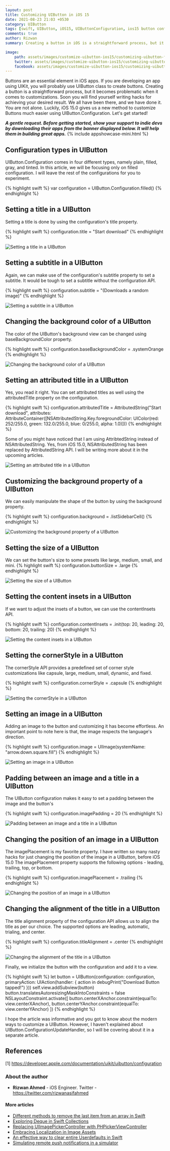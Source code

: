 ```yaml
---
layout: post
title: Customizing UIButton in iOS 15
date: 2021-08-23 21:03 +0530
category: UIButton
tags: [swift, UIButton, iOS15, UIButtonConfiguration, ios15 button configuration, swift ios 15, customizing uibutton in swift, swift uibutton, implementing button in swift]
comments: true
author: Rizwan
summary: Creating a button in iOS is a straightforward process, but it becomes problematic when it comes to customizations. Luckily, iOS 15.0 gives us a new methods to customize Buttons much easier using UIButton.Configuration. Let's get started!

image:
    path: assets/images/customize-uibutton-ios15/customizing-uibutton-fb.jpeg
    twitter: assets/images/customize-uibutton-ios15/customizing-uibutton-twitter.jpeg
    facebook: assets/images/customize-uibutton-ios15/customizing-uibutton-fb.jpeg
---
```

Buttons are an essential element in iOS apps. If you are developing an app using UIKit, you will probably use UIButton class to create buttons. 
Creating a button is a straightforward process, but it becomes problematic when it comes to customizations. Soon you will find yourself writing hacks for achieving your desired result. We all have been there, and we have done it. You are not alone. Luckily, iOS 15.0 gives us a new method to customize Buttons much easier using UIButton.Configuration.
Let's get started!

  **_A gentle request. Before getting started, show your support to indie devs by downloading their apps from the banner displayed below. It will help them in building great apps._**
{% include appshowcase-mini.html %}

## Configuration types in UIButton

UIButton.Configuration comes in four different types, namely plain, filled, gray, and tinted. 
In this article, we will be focusing only on filled configuration. I will leave the rest of the configurations for you to experiment.

{% highlight swift %}
var configuration = UIButton.Configuration.filled()
{% endhighlight %}

## Setting a title in a UIButton

Setting a title is done by using the configuration's title property.

{% highlight swift %}
configuration.title = "Start download"
{% endhighlight %}

![Setting a title in a UIButton](/blog/assets/images/customize-uibutton-ios15/title.png?style=centerme)

## Setting a subtitle in a UIButton

Again, we can make use of the configuration's subtitle property to set a subtitle. It would be tough to set a subtitle without the configuration API.  

{% highlight swift %}
configuration.subtitle = "(Downloads a random image)"
{% endhighlight %}

![Setting a subtitle in a UIButton](/blog/assets/images/customize-uibutton-ios15/subtitle.png?style=centerme)

## Changing the background color of a UIButton

The color of the UIButton's background view can be changed using baseBackgroundColor property. 

{% highlight swift %}
configuration.baseBackgroundColor = .systemOrange
{% endhighlight %}

![Changing the background color of a UIButton](/blog/assets/images/customize-uibutton-ios15/background-color.png?style=centerme)

## Setting an attributed title in a UIButton

Yes, you read it right. You can set attributed titles as well using the attributedTitle property on the configuration.

{% highlight swift %}
configuration.attributedTitle = AttributedString("Start download", attributes: AttributeContainer([NSAttributedString.Key.foregroundColor: UIColor(red: 252/255.0, green: 132.0/255.0, blue: 0/255.0, alpha: 1.0)]))
{% endhighlight %}

Some of you might have noticed that I am using AttribtedString instead of NSAttributedString. Yes, from iOS 15.0, NSAttributedString has been replaced by AttributedString API. I will be writing more about it in the upcoming articles.

![Setting an attributed title in a UIButton](/blog/assets/images/customize-uibutton-ios15/attributed.png?style=centerme)

## Customizing the background property of a UIButton

We can easily manipulate the shape of the button by using the background property.

{% highlight swift %}
configuration.background = .listSidebarCell()
{% endhighlight %}

![Customizing the background property of a UIButton](/blog/assets/images/customize-uibutton-ios15/backgroundcust.png?style=centerme)

## Setting the size of a UIButton

We can set the button's size to some presets like large, medium, small, and mini.
{% highlight swift %}
configuration.buttonSize = .large
{% endhighlight %}

![Setting the size of a UIButton](/blog/assets/images/customize-uibutton-ios15/button-Size.png?style=centerme)

## Setting the content insets in a UIButton

If we want to adjust the insets of a button, we can use the contentInsets API.

{% highlight swift %}
configuration.contentInsets = .init(top: 20, leading: 20, bottom: 20, trailing: 20)
{% endhighlight %}

![Setting the content insets in a UIButton](/blog/assets/images/customize-uibutton-ios15/content-insets.png?style=centerme)

## Setting the cornerStyle in a UIButton

The cornerStyle API provides a predefined set of corner style customizations like capsule, large, medium, small, dynamic, and fixed.

{% highlight swift %}
configuration.cornerStyle = .capsule
{% endhighlight %}

![Setting the cornerStyle in a UIButton](/blog/assets/images/customize-uibutton-ios15/capsule.png?style=centerme)

## Setting an image in a UIButton

Adding an image to the button and customizing it has become effortless. An important point to note here is that, the image respects the language's direction.

{% highlight swift %}
configuration.image = UIImage(systemName: "arrow.down.square.fill")
{% endhighlight %}

![Setting an image in a UIButton](/blog/assets/images/customize-uibutton-ios15/button-image.png?style=centerme)

## Padding between an image and a title in a UIButton

The UIButton configuration makes it easy to set a padding between the image and the button's

{% highlight swift %}
configuration.imagePadding = 20
{% endhighlight %}

![Padding between an image and a title in a UIButton](/blog/assets/images/customize-uibutton-ios15/image-padding.png?style=centerme)

## Changing the position of an image in a UIButton

The imagePlacement is my favorite property. I have written so many nasty hacks for just changing the position of the image in a UIButton, before iOS 15.0
The imagePlacement property supports the following options - leading, trailing, top, or bottom.

{% highlight swift %}
configuration.imagePlacement = .trailing
{% endhighlight %}

![Changing the position of an image in a UIButton](/blog/assets/images/customize-uibutton-ios15/button-image-position.png?style=centerme)

## Changing the alignment of the title in a UIButton

The title alignment property of the configuration API allows us to align the title as per our choice. The supported options are leading, automatic, trialing, and center.

{% highlight swift %}
configuration.titleAlignment = .center
{% endhighlight %}

![Changing the alignment of the title in a UIButton](/blog/assets/images/customize-uibutton-ios15/button-title-placement.png?style=centerme)

Finally, we initialize the button with the configuration and add it to a view.

{% highlight swift %}
let button = UIButton(configuration: configuration, primaryAction: UIAction(handler: { action in
  debugPrint("Download Button tapped!")
}))
self.view.addSubview(button)
button.translatesAutoresizingMaskIntoConstraints = false
NSLayoutConstraint.activate([
  button.centerXAnchor.constraint(equalTo: view.centerXAnchor),
  button.centerYAnchor.constraint(equalTo: view.centerYAnchor)
])
{% endhighlight %}

I hope the article was informative and you got to know about the modern ways to customize a UIButton. However, I haven't explained about UIButton.ConfigurationUpdateHandler, so I will be covering about it in a separate article.

## References

[1] <https://developer.apple.com/documentation/uikit/uibutton/configuration>

### About the author

- **Rizwan Ahmed** - iOS Engineer.  Twitter - <https://twitter.com/rizwanasifahmed>

#### More articles

- [Different methods to remove the last item from an array in Swift](/blog/2022/04/24/different-methods-to-remove-the-last-item-from-an-array-in-swift/)
- [Exploring Deque in Swift Collections](/blog/2021/04/14/exploring-deque-in-swift-collections/)
- [Replacing UIImagePickerController with PHPickerViewController](/blog/2020/08/29/replacing-uiimagepickercontroller-with-phpickerviewcontroller/)
- [Embracing Localization in Image Assets](/blog/2020/06/14/embracing-localization-in-image-assets/)
- [An effective way to clear entire Userdefaults in Swift](/blog/2020/05/19/an-effective-way-to-clear-entire-userdefaults-in-swift/)
- [Simulating remote push notifications in a simulator](/blog/2020/02/13/simulating-remote-push-notifications-in-a-simulator/)

